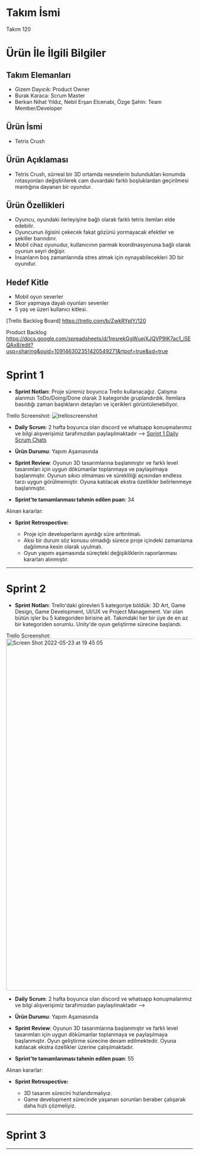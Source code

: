 # **Takım İsmi**

Takım 120

# Ürün İle İlgili Bilgiler

## Takım Elemanları

- Gizem Dayıcık: Product Owner
- Burak Karaca: Scrum Master
- Berkan Nihat Yıldız, Nebil Erşan Elcenabi, Özge Şahin: Team Member/Developer

## Ürün İsmi

- Tetris Crush

## Ürün Açıklaması

- Tetris Crush, sürreal bir 3D ortamda nesnelerin bulundukları konumda rotasyonları değiştirilerek cam duvardaki farklı boşluklardan geçirilmesi mantığına dayanan bir oyundur.

## Ürün Özellikleri

- Oyuncu, oyundaki ilerleyişine bağlı olarak farklı tetris itemları elde edebilir.
- Oyuncunun ilgisini çekecek fakat gözünü yormayacak efektler ve şekiller barındırır.
- Mobil cihaz oyunudur, kullanıcının parmak koordinasyonuna bağlı olarak oyunun seyri değişir.
- İnsanların boş zamanlarında stres atmak için oynayabilecekleri 3D bir oyundur.

## Hedef Kitle

- Mobil oyun severler
- Skor yapmaya dayalı oyunları sevenler
- 5 yaş ve üzeri kullanıcı kitlesi.

[Trello Backlog Board] https://trello.com/b/ZwkRYplY/120 

Product Backlog https://docs.google.com/spreadsheets/d/1resrekGgWuejXJQVP9lK7ac1_i5EQAx8/edit?usp=sharing&ouid=109146302351420549271&rtpof=true&sd=true


# Sprint 1

- **Sprint Notları**: Proje süremiz boyunca Trello kullanacağız. Çalışma alanmızı ToDo/Doing/Done olarak 3 kategoride gruplandırdık. İtemlara basıldığı zaman başlıkların detayları ve içerikleri görüntülenebiliyor. 

Trello Screenshot: 
![trelloscreenshot](https://user-images.githubusercontent.com/82881652/167447739-2cde69b5-dd54-4475-93b1-92a39ff5f984.PNG)

- **Daily Scrum**: 2 hafta boyunca olan discord ve whatsapp konuşmalarımız ve bilgi alışverişimiz tarafımızdan paylaşılmaktadır --> [Sprint 1 Daily Scrum Chats](https://github.com/Ozgecs/Google-OUA-Bootcamp-Projesi/blob/main/Sprint1%20Daily%20Meeting.docx)

- **Ürün Durumu**: Yapım Aşamasında 

- **Sprint Review**: Oyunun 3D tasarımlarına başlanmıştır ve farklı level tasarımları için uygun dökümanlar toplanmaya ve paylaşılmaya başlanmıştır. Oyunun sıkıcı olmaması ve sürekliliği açısından endless tarzı uygun görülmemiştir. Oyuna katılacak ekstra özellikler belirlenmeye başlanmıştır.

- **Sprint'te tamamlanması tahmin edilen puan**: 34

Alınan kararlar: 

- **Sprint Retrospective:**

  - Proje için developerların ayırdığı süre arttırılmalı. 
  - Aksi bir durum söz konusu olmadığı sürece proje içindeki zamanlama dağılımına kesin olarak uyulmalı.
  - Oyun yapımı aşamasında süreçteki değişikliklerin raporlanması kararları alınmıştır.
---

# Sprint 2

- **Sprint Notları**: Trello'daki görevleri 5 kategoriye böldük: 3D Art, Game Design, Game Development, UI/UX ve Project Management. Var olan bütün işler bu 5 kategoriden birisine ait. Takımdaki her bir üye de en az bir kategoriden sorumlu. Unity'de oyun geliştirme sürecine başlandı.

Trello Screenshot:
<img width="948" alt="Screen Shot 2022-05-23 at 19 45 05" src="https://user-images.githubusercontent.com/51506260/169868490-f4dc1aae-7545-482d-b720-8aff432f11bb.png">

- **Daily Scrum**: 2 hafta boyunca olan discord ve whatsapp konuşmalarımız ve bilgi alışverişimiz tarafımızdan paylaşılmaktadır --> 

- **Ürün Durumu**: Yapım Aşamasında 

- **Sprint Review**: Oyunun 3D tasarımlarına başlanmıştır ve farklı level tasarımları için uygun dökümanlar toplanmaya ve paylaşılmaya başlanmıştır. Oyun geliştirme sürecine devam edilmektedir. Oyuna katılacak ekstra özellikler üzerine çalışılmaktadır.

- **Sprint'te tamamlanması tahmin edilen puan**: 55

Alınan kararlar: 

- **Sprint Retrospective:**

  - 3D tasarım sürecini hızlandırmalıyız.
  - Game development sürecinde yaşanan sorunları beraber çalışarak daha hızlı çözmeliyiz.
 
---

# Sprint 3

---

